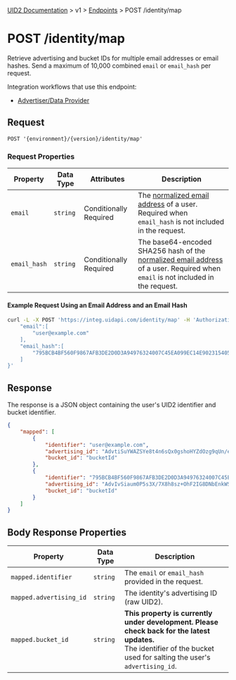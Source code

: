 [UID2 Documentation](../../README.md) > v1 > [Endpoints](./README.md) > POST /identity/map

# POST /identity/map

Retrieve advertising and bucket IDs for multiple email addresses or email hashes. Send a maximum of 10,000 combined `email` or `email_hash` per request.

Integration workflows that use this endpoint:
* [Advertiser/Data Provider](../guides/advertiser-dataprovider-guide.md)

## Request 

```POST '{environment}/{version}/identity/map'```

###  Request Properties

| Property | Data Type | Attributes | Description |
| --- | --- | --- | --- |
| `email` | `string` | Conditionally Required | The [normalized email address](../../README.md#emailnormalization) of a user. Required when `email_hash` is not included in the request. |
| `email_hash` | `string` | Conditionally Required | The base64-encoded SHA256 hash of the [normalized email address](../../README.md#emailnormalization) of a user. Required when `email` is not included in the request. |

#### Example Request Using an Email Address and an Email Hash

```sh
curl -L -X POST 'https://integ.uidapi.com/identity/map' -H 'Authorization: Bearer YourTokenBV3tua4BXNw+HVUFpxLlGy8nWN6mtgMlIk=' -H 'Content-Type: application/json' --data-raw '{
    "email":[
        "user@example.com"
    ],
    "email_hash":[
        "795BCB4BF560F9867AFB3DE2D0D3A94976324007C45EA099EC14E90231540547"
    ]    
}'
```

## Response

The response is a JSON object containing the user's UID2 identifier and bucket identifier.

```json
{
    "mapped": [
        {
            "identifier": "user@example.com",
            "advertising_id": "AdvtiSuYWAZSYe8t4n6sQx0gshoHYZdOzg9qUn/eKgE=",
            "bucket_id": "bucketId"
        },
        {
            "identifier": "795BCB4BF560F9867AFB3DE2D0D3A94976324007C45EA099EC14E90231540547",
            "advertising_id": "AdvIvSiaum0P5s3X/7X8h8sz+OhF2IG8DNbEnkWSbYM=",
            "bucket_id": "bucketId"
        }
    ]
}
```

## Body Response Properties

| Property | Data Type | Description |
| --- | --- | --- |
| `mapped.identifier` | `string` | The `email` or `email_hash` provided in the request. |
| `mapped.advertising_id` | `string` | The identity's advertising ID (raw UID2). |
| `mapped.bucket_id` | `string` | **This property is currently under development. Please check back for the latest updates.**<br>The identifier of the bucket used for salting the user's `advertising_id`. |